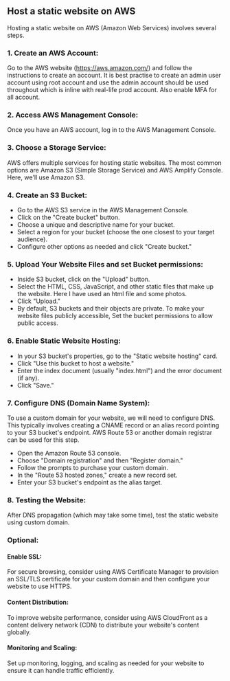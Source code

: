 ## Host a static website on AWS
Hosting a static website on AWS (Amazon Web Services) involves several steps. 
### 1.	Create an AWS Account:
Go to the AWS website (https://aws.amazon.com/) and follow the instructions to create an account. It is best practise to create an admin user account using root account and use the admin account should be used throughout which is inline with real-life prod account. Also enable MFA for all account.
### 2.	Access AWS Management Console:
Once you have an AWS account, log in to the AWS Management Console.
### 3.	Choose a Storage Service:
AWS offers multiple services for hosting static websites. The most common options are Amazon S3 (Simple Storage Service) and AWS Amplify Console. Here, we'll use Amazon S3.
### 4.	Create an S3 Bucket:
- Go to the AWS S3 service in the AWS Management Console.
- Click on the "Create bucket" button.
- Choose a unique and descriptive name for your bucket. 
- Select a region for your bucket (choose the one closest to your target audience).
- Configure other options as needed and click "Create bucket."
### 5.	Upload Your Website Files and set Bucket permissions:
- Inside S3 bucket, click on the "Upload" button.
- Select the HTML, CSS, JavaScript, and other static files that make up the website. Here I have used an html file and some photos.
- Click "Upload."
- By default, S3 buckets and their objects are private. To make your website files publicly accessible, Set the bucket permissions to allow public access.
### 6.	Enable Static Website Hosting:
- In your S3 bucket's properties, go to the "Static website hosting" card.
- Click "Use this bucket to host a website."
- Enter the index document (usually "index.html") and the error document (if any).
- Click "Save."
### 7.	Configure DNS (Domain Name System):
To use a custom domain for your website, we will need to configure DNS. This typically involves creating a CNAME record or an alias record pointing to your S3 bucket's endpoint. AWS Route 53 or another domain registrar can be used for this step.
- Open the Amazon Route 53 console.
- Choose "Domain registration" and then "Register domain."
- Follow the prompts to purchase your custom domain.
- In the "Route 53 hosted zones," create a new record set.
- Enter your S3 bucket's endpoint as the alias target.

### 8.	Testing the Website:
After DNS propagation (which may take some time), test the static website using custom domain.

### Optional: 

#### Enable SSL:
For secure browsing, consider using AWS Certificate Manager to provision an SSL/TLS certificate for your custom domain and then configure your website to use HTTPS.

#### Content Distribution:
To improve website performance, consider using AWS CloudFront as a content delivery network (CDN) to distribute your website's content globally.

#### Monitoring and Scaling:
Set up monitoring, logging, and scaling as needed for your website to ensure it can handle traffic efficiently.


